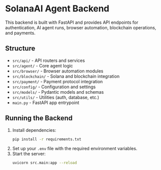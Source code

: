 # SolanaAI Agent Backend

This backend is built with FastAPI and provides API endpoints for authentication, AI agent runs, browser automation, blockchain operations, and payments.

## Structure

- `src/api/` - API routers and services
- `src/agent/` - Core agent logic
- `src/browser/` - Browser automation modules
- `src/blockchain/` - Solana and blockchain integration
- `src/payment/` - Payment protocol integration
- `src/config/` - Configuration and settings
- `src/models/` - Pydantic models and schemas
- `src/utils/` - Utilities (auth, database, etc.)
- `main.py` - FastAPI app entrypoint

## Running the Backend

1. Install dependencies:
   ```bash
   pip install -r requirements.txt
   ```
2. Set up your `.env` file with the required environment variables.
3. Start the server:
   ```bash
   uvicorn src.main:app --reload
   ``` 